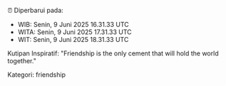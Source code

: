 ⏰ Diperbarui pada:
- WIB: Senin, 9 Juni 2025 16.31.33 UTC
- WITA: Senin, 9 Juni 2025 17.31.33 UTC
- WIT: Senin, 9 Juni 2025 18.31.33 UTC

Kutipan Inspiratif:
"Friendship is the only cement that will hold the world together."


Kategori: friendship

